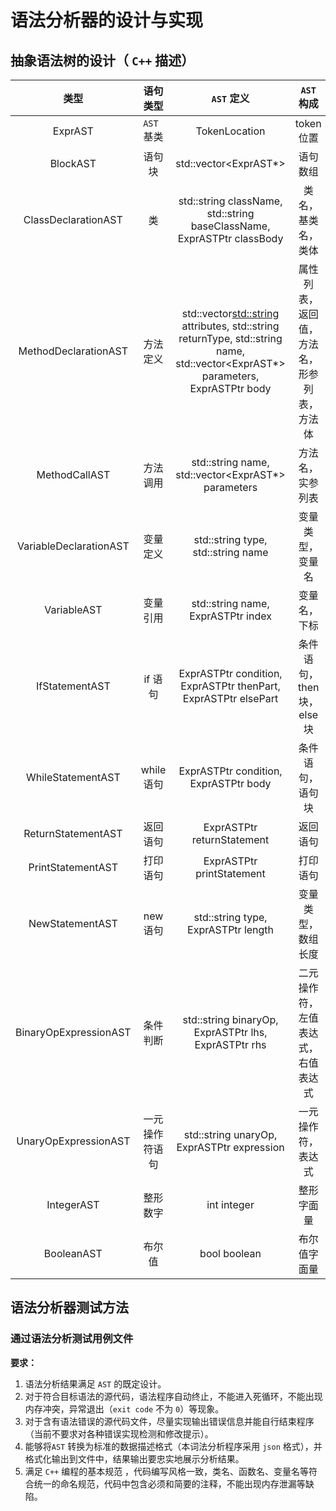 # 语法分析器的设计与实现



## 抽象语法树的设计（ `C++` 描述）



|          类型          |    语句类型    |                          `AST` 定义                          |                 `AST` 构成                 |
| :--------------------: | :------------: | :----------------------------------------------------------: | :----------------------------------------: |
|        ExprAST         |  `AST ` 基类   |                        TokenLocation                         |                 token 位置                 |
|        BlockAST        |     语句块     |                    std::vector<ExprAST*>                     |                  语句数组                  |
|  ClassDeclarationAST   |       类       | std::string className, std::string baseClassName, ExprASTPtr classBody |             类名，基类名，类体             |
|  MethodDeclarationAST  |    方法定义    | std::vector<std::string> attributes, std::string returnType, std::string name, std::vector<ExprAST*> parameters, ExprASTPtr body | 属性列表，返回值，方法名，形参列表，方法体 |
|     MethodCallAST      |    方法调用    |      std::string name, std::vector<ExprAST*> parameters      |              方法名，实参列表              |
| VariableDeclarationAST |    变量定义    |              std::string type, std::string name              |              变量类型，变量名              |
|      VariableAST       |    变量引用    |              std::string name, ExprASTPtr index              |                变量名，下标                |
|     IfStatementAST     |    if 语句     | ExprASTPtr condition, ExprASTPtr thenPart, ExprASTPtr elsePart |         条件语句，then 块，else 块         |
|   WhileStatementAST    |   while 语句   |            ExprASTPtr condition, ExprASTPtr body             |              条件语句，语句块              |
|   ReturnStatementAST   |    返回语句    |                  ExprASTPtr returnStatement                  |                  返回语句                  |
|   PrintStatementAST    |    打印语句    |                  ExprASTPtr printStatement                   |                  打印语句                  |
|    NewStatementAST     |    new 语句    |             std::string type, ExprASTPtr length              |             变量类型，数组长度             |
| BinaryOpExpressionAST  |    条件判断    |     std::string binaryOp, ExprASTPtr lhs, ExprASTPtr rhs     |     二元操作符，左值表达式，右值表达式     |
|  UnaryOpExpressionAST  | 一元操作符语句 |          std::string unaryOp, ExprASTPtr expression          |             一元操作符，表达式             |
|       IntegerAST       |    整形数字    |                         int integer                          |                 整形字面量                 |
|       BooleanAST       |     布尔值     |                         bool boolean                         |                布尔值字面量                |



## 语法分析器测试方法

### 通过语法分析测试用例文件

**要求：**

1. 语法分析结果满足 `AST` 的既定设计。
2. 对于符合目标语法的源代码，语法程序自动终止，不能进入死循环，不能出现内存冲突，异常退出（`exit code` 不为 `0`）等现象。 
3. 对于含有语法错误的源代码文件，尽量实现输出错误信息并能自行结束程序（当前不要求对各种错误实现检测和修改提示）。
4. 能够将`AST` 转换为标准的数据描述格式（本词法分析程序采用 `json` 格式），并格式化输出到文件中，结果输出要忠实地展示分析结果。
5. 满足 `C++` 编程的基本规范 ，代码编写风格一致，类名、函数名、变量名等符合统一的命名规范，代码中包含必须和简要的注释，不能出现内存泄漏等缺陷。